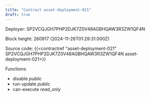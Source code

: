 ```yaml
---
title: "Contract asset-deployment-021"
draft: true
---
```

Deployer: SP2VCQJGH7PHP2DJK7Z0V48AGBHQAW3R3ZW1QF4N


 



Block height: 260917 (2024-11-26T01:29:31.000Z)

Source code: {{<contractref "asset-deployment-021" SP2VCQJGH7PHP2DJK7Z0V48AGBHQAW3R3ZW1QF4N asset-deployment-021>}}

Functions:

* disable _public_
* run-update _public_
* can-execute _read_only_

